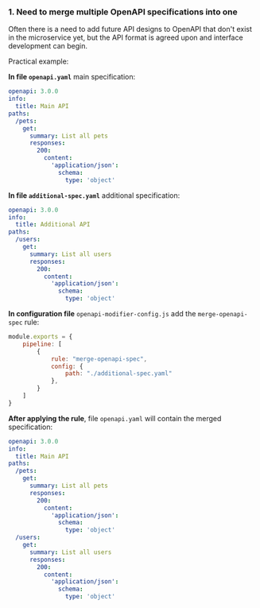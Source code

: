 <a name="custom_anchor_motivation_1"></a>
### 1. Need to merge multiple OpenAPI specifications into one

Often there is a need to add future API designs to OpenAPI that don't exist in the microservice yet, but the API format is agreed upon and interface development can begin.

Practical example:

**In file `openapi.yaml`** main specification:

```yaml
openapi: 3.0.0
info:
  title: Main API
paths:
  /pets:
    get:
      summary: List all pets
      responses:
        200:
          content:
            'application/json':
              schema:
                type: 'object'
```

**In file `additional-spec.yaml`** additional specification:

```yaml
openapi: 3.0.0
info:
  title: Additional API
paths:
  /users:
    get:
      summary: List all users
      responses:
        200:
          content:
            'application/json':
              schema:
                type: 'object'
```

**In configuration file** `openapi-modifier-config.js` add the `merge-openapi-spec` rule:

```js
module.exports = {
    pipeline: [
        {
            rule: "merge-openapi-spec",
            config: {
                path: "./additional-spec.yaml"
            },
        }
    ]
}
```

**After applying the rule**, file `openapi.yaml` will contain the merged specification:

```yaml
openapi: 3.0.0
info:
  title: Main API
paths:
  /pets:
    get:
      summary: List all pets
      responses:
        200:
          content:
            'application/json':
              schema:
                type: 'object'
  /users:
    get:
      summary: List all users
      responses:
        200:
          content:
            'application/json':
              schema:
                type: 'object'
``` 